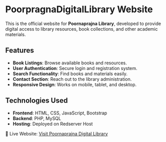 # PoorpragnaDigitalLibrary Website

This is the official website for **Poornaprajna Library**, developed to provide digital access to library resources, book collections, and other academic materials.

## Features
- **Book Listings**: Browse available books and resources.
- **User Authentication**: Secure login and registration system.
- **Search Functionality**: Find books and materials easily.
- **Contact Section**: Reach out to the library administration.
- **Responsive Design**: Works on mobile, tablet, and desktop.

## Technologies Used
- **Frontend**: HTML, CSS, JavaScript, Bootstrap
- **Backend**: PHP, MySQL
- **Hosting**: Deployed on Redserver Host

🚀 Live Website: [Visit Poornaprajna Digital Library](https://www.poornaprajnalibrary.com)
